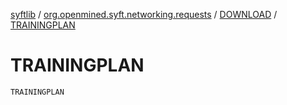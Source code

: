 [syftlib](../../index.md) / [org.openmined.syft.networking.requests](../index.md) / [DOWNLOAD](index.md) / [TRAININGPLAN](./-t-r-a-i-n-i-n-g-p-l-a-n.md)

# TRAININGPLAN

`TRAININGPLAN`